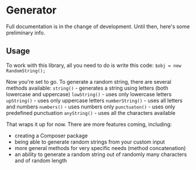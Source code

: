 # Generator

Full documentation is in the change of development. Until then, here's some preliminary info.

## Usage
To work with this library, all you need to do is write this code:
`
$obj = new RandomString();
`

Now you're set to go. To generate a random string, there are several methods available:
`string()` - generates a string using letters (both lowercase and uppercase)
`lowString()` - uses only lowercase letters
`upString()` - uses only uppercase letters
`numberString()` - uses all letters and numbers
`numbers()` - uses numbers only
`punctuaton()` - uses only predefined punctuation
`anyString()` - uses all the characters available

That wraps it up for now. There are more features coming, including:
- creating a Composer package
- being able to generate random strings from your custom input
- more general methods for very specific needs (method concatenation)
- an ability to generate a random string out of randomly many characters and of random length
